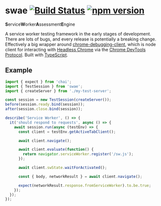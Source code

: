 # swae [![Build Status](https://api.travis-ci.org/asakusuma/swae.svg?branch=master)](https://travis-ci.org/asakusuma/swae) [![npm version](https://badge.fury.io/js/swae.svg)](https://www.npmjs.com/package/swae)
**S**ervice**W**orker**A**ssessment**E**ngine

A service worker testing framework in the early stages of development. There are lots of bugs, and every release is potentially a breaking change. Effectively a big wrapper around [chrome-debugging-client](https://github.com/devtrace/chrome-debugging-client), which is node client for interacting with [Headless Chrome](https://developers.google.com/web/updates/2017/04/headless-chrome) via the [Chrome DevTools Protocol](https://chromedevtools.github.io/devtools-protocol/). Built with [TypeScript](https://www.typescriptlang.org/).

## Example

```TypeScript
import { expect } from 'chai';
import { TestSession } from 'swae';
import { createServer } from './my-test-server';

const session = new TestSession(createServer());
before(session.ready.bind(session));
after(session.close.bind(session));

describe('Service Worker', () => {
  it('should respond to requests', async () => {
    await session.run(async (testEnv) => {
      const client = testEnv.getActiveTabClient();

      await client.navigate();

      await client.evaluate(function() {
        return navigator.serviceWorker.register('/sw.js');
      });

      await client.swState.waitForActivated();

      const { body, networkResult } = await client.navigate();

      expect(networkResult.response.fromServiceWorker).to.be.true;
    });
  });
});
```